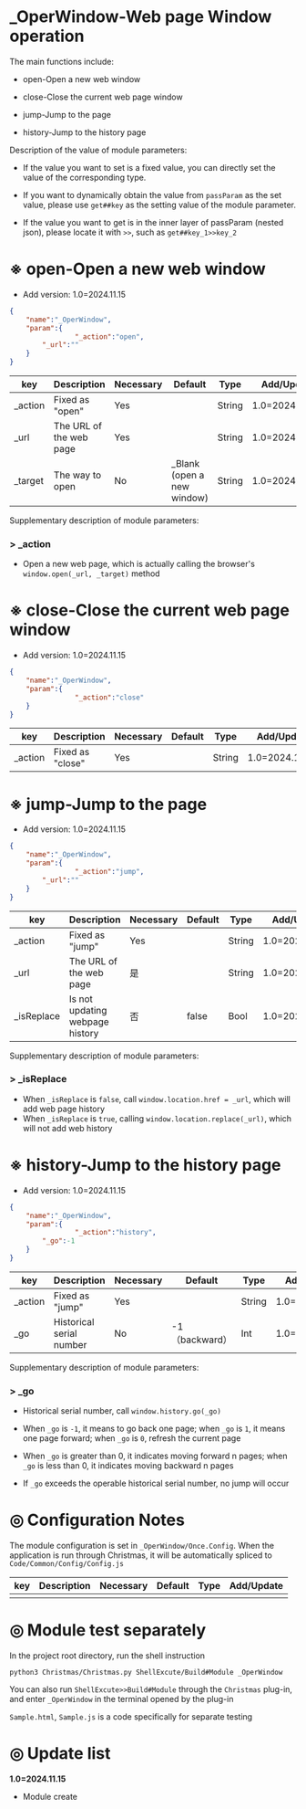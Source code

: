 # _OperWindow-Web page Window operation

The main functions include:

- open-Open a new web window
- close-Close the current web page window

- jump-Jump to the page

- history-Jump to the history page

Description of the value of module parameters:

- If the value you want to set is a fixed value, you can directly set the value of the corresponding type.

- If you want to dynamically obtain the value from `passParam` as the set value, please use `get##key` as the setting value of the module parameter.

- If the value you want to get is in the inner layer of passParam (nested json), please locate it with `>>`, such as `get##key_1>>key_2`

# ※ open-Open a new web window

- Add version: 1.0=2024.11.15

```json
{
    "name":"_OperWindow",
    "param":{
				"_action":"open",
      	"_url":""
    }
}
```

| key           | Description                                                  | Necessary | Default | Type   | Add/Update     |
| ------------- | ------------------------------------------------------------ | --------- | ------- | ------ | -------------- |
| _action    | Fixed as "open"                         | Yes       |         | String | 1.0=2024.11.15 |
| _url | The URL of the web page | Yes | | String | 1.0=2024.11.15 |
| _target | The way to open | No | _Blank (open a new window) | String | 1.0=2024.11.15 |

Supplementary description of module parameters:

### > _action

- Open a new web page, which is actually calling the browser's `window.open(_url, _target)` method

# ※ close-Close the current web page window

- Add version: 1.0=2024.11.15

```json
{
    "name":"_OperWindow",
    "param":{
				"_action":"close"
    }
}
```

| key     | Description      | Necessary | Default | Type   | Add/Update     |
| ------- | ---------------- | --------- | ------- | ------ | -------------- |
| _action | Fixed as "close" | Yes       |         | String | 1.0=2024.11.15 |

# ※ jump-Jump to the page

- Add version: 1.0=2024.11.15

```json
{
    "name":"_OperWindow",
    "param":{
				"_action":"jump",
      	"_url":""
    }
}
```

| key        | Description                     | Necessary | Default | Type   | Add/Update     |
| ---------- | ------------------------------- | --------- | ------- | ------ | -------------- |
| _action    | Fixed as "jump"                 | Yes       |         | String | 1.0=2024.11.15 |
| _url       | The URL of the web page         | 是        |         | String | 1.0=2024.11.15 |
| _isReplace | Is not updating webpage history | 否        | false   | Bool   | 1.0=2024.11.15 |

Supplementary description of module parameters:

### > _isReplace

- When `_isReplace` is `false`, call `window.location.href = _url`, which will add web page history
- When `_isReplace` is `true`, calling `window.location.replace(_url)`, which will not add web history

# ※ history-Jump to the history page

- Add version: 1.0=2024.11.15

```json
{
    "name":"_OperWindow",
    "param":{
				"_action":"history",
      	"_go":-1
    }
}
```

| key     | Description              | Necessary | Default        | Type   | Add/Update     |
| ------- | ------------------------ | --------- | -------------- | ------ | -------------- |
| _action | Fixed as "jump"          | Yes       |                | String | 1.0=2024.11.15 |
| _go     | Historical serial number | No        | -1（backward） | Int    | 1.0=2024.11.15 |

Supplementary description of module parameters:

### > _go

- Historical serial number, call `window.history.go(_go)`
- When `_go` is `-1`, it means to go back one page; when `_go` is `1`, it means one page forward; when `_go` is `0`, refresh the current page

- When `_go` is greater than 0, it indicates moving forward n pages; when `_go` is less than 0, it indicates moving backward n pages

- If `_go` exceeds the operable historical serial number, no jump will occur

# ◎ Configuration Notes

The module configuration is set in `_OperWindow/Once.Config`. When the application is run through Christmas, it will be automatically spliced to `Code/Common/Config/Config.js`

| key                                       | Description                                                  | Necessary | Default     | Type   | Add/Update     |
| ----------------------------------------- | ------------------------------------------------------------ | --------- | ----------- | ------ | -------------- |
|      |             |           |         |      |            |

# ◎ Module test separately

In the project root directory, run the shell instruction

```
python3 Christmas/Christmas.py ShellExcute/Build#Module _OperWindow
```

You can also run `ShellExcute>>Build#Module` through the `Christmas` plug-in, and enter `_OperWindow` in the terminal opened by the plug-in

`Sample.html`, `Sample.js` is a code specifically for separate testing

# ◎ Update list

**1.0=2024.11.15**

- Module create
